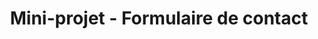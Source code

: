 ---
layout : partie
title : Mini-projet - Formulaire de contact
slug : 
description : ""
image : 
in_book: false

order : 24
---